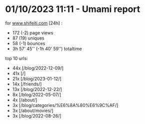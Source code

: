 # 01/10/2023 11:11 - Umami report
for www.shifeiti.com [24h] :

 - 172 (-2) page views
 - 87 (19) uniques
 - 58 (-1) bounces
 - 3h 57' 45'' (-1h 40' 59'') totaltime


top 10 urls:
 - 44x [/blog/2022-12-09/]
 - 41x [/]
 - 21x [/blog/2023-01-12/]
 - 14x [/friends/]
 - 13x [/blog/2022-12-22/]
 - 8x [/blog/2022-05-07/]
 - 4x [/about/]
 - 3x [/blog/categories/%E6%8A%80%E6%9C%AF/]
 - 3x [/about/movies/]
 - 3x [/blog/2022-08-26/]


